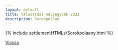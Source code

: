 ```yaml
---
layout: default
title: Választási névjegyzék 2022
description: Sorokpolány
---
```


{% include settlementHTMLs/Sorokpolaany.html %}

[Vissza](./)
